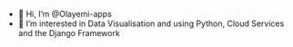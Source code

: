 - 👋 Hi, I’m @Olayemi-apps
- 👀 I’m interested in Data Visualisation and using Python, Cloud Services and the Django Framework

<!---
Olayemi-apps/Olayemi-apps is a ✨ special ✨ repository because its `README.md` (this file) appears on your GitHub profile.
You can click the Preview link to take a look at your changes.
--->
